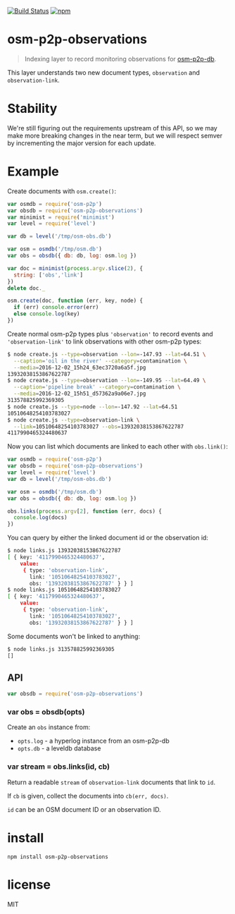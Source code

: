 [![Build Status](https://img.shields.io/travis/digidem/osm-p2p-observations.svg)](https://travis-ci.org/digidem/osm-p2p-observations)
[![npm](https://img.shields.io/npm/v/osm-p2p-observations.svg?maxAge=2592000)](https://www.npmjs.com/package/osm-p2p-observations)

# osm-p2p-observations

> Indexing layer to record monitoring observations for [osm-p2p-db][1].

This layer understands two new document types, `observation` and
`observation-link`.


[1]: https://github.com/digidem/osm-p2p-db

# Stability

We're still figuring out the requirements upstream of this API, so we may make
more breaking changes in the near term, but we will respect semver by
incrementing the major version for each update.

# Example

Create documents with `osm.create()`:

``` js
var osmdb = require('osm-p2p')
var obsdb = require('osm-p2p-observations')
var minimist = require('minimist')
var level = require('level')

var db = level('/tmp/osm-obs.db')

var osm = osmdb('/tmp/osm.db')
var obs = obsdb({ db: db, log: osm.log })

var doc = minimist(process.argv.slice(2), {
  string: ['obs','link']
})
delete doc._

osm.create(doc, function (err, key, node) {
  if (err) console.error(err)
  else console.log(key)
})
```

Create normal osm-p2p types plus `'observation'` to record events and
`'observation-link'` to link observations with other osm-p2p types:

``` sh
$ node create.js --type=observation --lon=-147.93 --lat=64.51 \
  --caption='oil in the river' --category=contamination \
  --media=2016-12-02_15h24_63ec3720a6a5f.jpg
13932038153867622787
$ node create.js --type=observation --lon=-149.95 --lat=64.49 \
  --caption='pipeline break' --category=contamination \
  --media=2016-12-02_15h51_d57362a9a06e7.jpg
313578825992369305
$ node create.js --type=node --lon=-147.92 --lat=64.51
10510648254103783027
$ node create.js --type=observation-link \
  --link=10510648254103783027 --obs=13932038153867622787
4117990465324480637
```

Now you can list which documents are linked to each other with `obs.link()`:

``` js
var osmdb = require('osm-p2p')
var obsdb = require('osm-p2p-observations')
var level = require('level')
var db = level('/tmp/osm-obs.db')

var osm = osmdb('/tmp/osm.db')
var obs = obsdb({ db: db, log: osm.log })

obs.links(process.argv[2], function (err, docs) {
  console.log(docs)
})
```

You can query by either the linked document id or the observation id:

``` sh
$ node links.js 13932038153867622787
[ { key: '4117990465324480637',
    value: 
     { type: 'observation-link',
       link: '10510648254103783027',
       obs: '13932038153867622787' } } ]
$ node links.js 10510648254103783027
[ { key: '4117990465324480637',
    value: 
     { type: 'observation-link',
       link: '10510648254103783027',
       obs: '13932038153867622787' } } ]
```

Some documents won't be linked to anything:

``` sh
$ node links.js 313578825992369305
[]
```

## API

``` js
var obsdb = require('osm-p2p-observations')
```

### var obs = obsdb(opts)

Create an `obs` instance from:

* `opts.log` - a hyperlog instance from an osm-p2p-db
* `opts.db` - a leveldb database

### var stream = obs.links(id, cb)

Return a readable `stream` of `observation-link` documents that link to `id`.

If `cb` is given, collect the documents into `cb(err, docs)`.

`id` can be an OSM document ID or an observation ID.

# install

```
npm install osm-p2p-observations
```

# license

MIT
